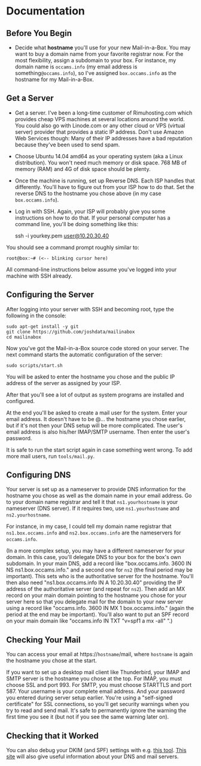 Documentation
=============

Before You Begin
----------------

* Decide what **hostname** you'll use for your new Mail-in-a-Box. You may want to buy a domain name from your favorite registrar now. For the most flexibility, assign a subdomain to your box. For instance, my domain name is `occams.info` (my email address is something`@occams.info`), so I've assigned `box.occams.info` as the hostname for my Mail-in-a-Box.

Get a Server
------------

* Get a server. I've been a long-time customer of Rimuhosting.com which provides cheap VPS machines at several locations around the world. You could also go with Linode.com or any other cloud or VPS (virtual server) provider that provides a static IP address. Don't use Amazon Web Services though: Many of their IP addresses have a bad reputation because they've been used to send spam.

* Choose Ubuntu 14.04 amd64 as your operating system (aka a Linux distribution). You won't need much memory or disk space. 768 MB of memory (RAM) and 4G of disk space should be plenty.

* Once the machine is running, set up Reverse DNS. Each ISP handles that differently. You'll have to figure out from your ISP how to do that. Set the reverse DNS to the hostname you chose above (in my case `box.occams.info`).

* Log in with SSH. Again, your ISP will probably give you some instructions on how to do that. If your personal computer has a command line, you'll be doing something like this:

	ssh -i yourkey.pem user@10.20.30.40
	
You should see a command prompt roughly similar to:

	root@box:~# (<-- blinking cursor here)

	
All command-line instructions below assume you've logged into your machine with SSH already.

Configuring the Server
----------------------

After logging into your server with SSH and becoming root, type the following in the console:

	sudo apt-get install -y git
	git clone https://github.com/joshdata/mailinabox
	cd mailinabox
	
Now you've got the Mail-in-a-Box source code stored on your server. The next command starts the automatic configuration of the server:
	
	sudo scripts/start.sh
	
You will be asked to enter the hostname you chose and the public IP address of the server as assigned by your ISP.

After that you'll see a lot of output as system programs are installed and configured.

At the end you'll be asked to create a mail user for the system. Enter your email address. It doesn't have to be @... the hostname you chose earlier, but if it's not then your DNS setup will be more complicated. The user's email address is also his/her IMAP/SMTP username. Then enter the user's password.

It is safe to run the start script again in case something went wrong. To add more mail users, run `tools/mail.py`.

Configuring DNS
---------------

Your server is set up as a nameserver to provide DNS information for the hostname you chose as well as the domain name in your email address. Go to your domain name registrar and tell it that `ns1.yourhostname` is your nameserver (DNS server). If it requires two, use `ns1.yourhostname` and `ns2.yourhostname`.

For instance, in my case, I could tell my domain name registrar that `ns1.box.occams.info` and `ns2.box.occams.info` are the nameservers for `occams.info`.

(In a more complex setup, you may have a different nameserver for your domain. In this case, you'll delegate DNS to your box for the box's own subdomain. In your main DNS, add a record like "box.occams.info. 3600 IN NS ns1.box.occams.info." and a second one for `ns2` (the final period may be important). This sets who is the authoritative server for the hostname. You'll then also need "ns1.box.occams.info IN A 10.20.30.40" providing the IP address of the authoritative server (and repeat for `ns2`). Then add an MX record on your main domain pointing to the hostname you chose for your server here so that you delegate mail for the domain to your new server using a record like "occams.info. 3600 IN MX 1 box.occams.info." (again the period at the end may be important). You'll also want to put an SPF record on your main domain like "occams.info IN TXT "v=spf1 a mx -all" ".)

Checking Your Mail
------------------

You can access your email at https://`hostname`/mail, where `hostname` is again the hostname you chose at the start.

If you want to set up a desktop mail client like Thunderbird, your IMAP and SMTP server is the hostname you chose at the top. For IMAP, you must choose SSL and port 993. For SMTP, you must choose STARTTLS and port 587. Your username is your complete email address. And your password you entered during server setup earlier. You're using a "self-signed certificate" for SSL connections, so you'll get security warnings when you try to read and send mail. It's safe to permanently ignore the warning the first time you see it (but not if you see the same warning later on).

Checking that it Worked
-----------------------

You can also debug your DKIM (and SPF) settings with e.g. [this tool](http://www.brandonchecketts.com/emailtest.php).
[This site](http://pingability.com/zoneinfo.jsp) will also give useful information about your DNS and mail servers.
